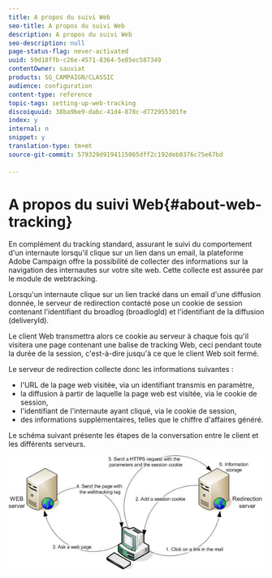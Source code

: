 ```yaml
---
title: A propos du suivi Web
seo-title: A propos du suivi Web
description: A propos du suivi Web
seo-description: null
page-status-flag: never-activated
uuid: 59d18ffb-c26e-4571-8364-5e85ec587349
contentOwner: sauviat
products: SG_CAMPAIGN/CLASSIC
audience: configuration
content-type: reference
topic-tags: setting-up-web-tracking
discoiquuid: 38ba9be9-dabc-41d4-878c-d772955301fe
index: y
internal: n
snippet: y
translation-type: tm+mt
source-git-commit: 579329d9194115065dff2c192deb0376c75e67bd

---
```



# A propos du suivi Web{#about-web-tracking}

En complément du tracking standard, assurant le suivi du comportement d&#39;un internaute lorsqu&#39;il clique sur un lien dans un email, la plateforme Adobe Campaign offre la possibilité de collecter des informations sur la navigation des internautes sur votre site web. Cette collecte est assurée par le module de webtracking.

Lorsqu&#39;un internaute clique sur un lien tracké dans un email d&#39;une diffusion donnée, le serveur de redirection contacté pose un cookie de session contenant l&#39;identifiant du broadlog (broadlogId) et l&#39;identifiant de la diffusion (deliveryId).

Le client Web transmettra alors ce cookie au serveur à chaque fois qu&#39;il visitera une page contenant une balise de tracking Web, ceci pendant toute la durée de la session, c&#39;est-à-dire jusqu&#39;à ce que le client Web soit fermé.

Le serveur de redirection collecte donc les informations suivantes :

* l&#39;URL de la page web visitée, via un identifiant transmis en paramètre,
* la diffusion à partir de laquelle la page web est visitée, via le cookie de session,
* l&#39;identifiant de l&#39;internaute ayant cliqué, via le cookie de session,
* des informations supplémentaires, telles que le chiffre d&#39;affaires généré.

Le schéma suivant présente les étapes de la conversation entre le client et les différents serveurs.

![](assets/d_ncs_integration_webtracking_structure1.png)

